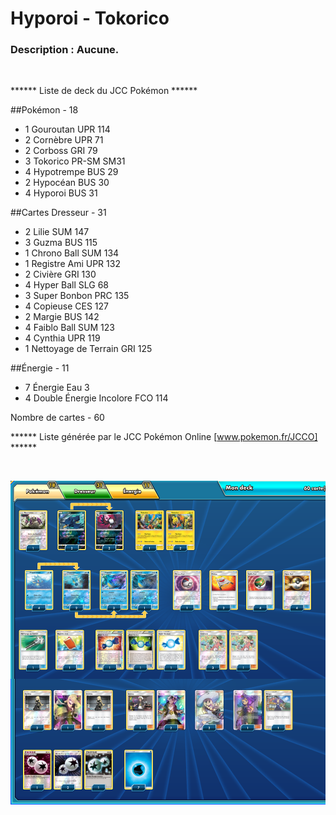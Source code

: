 # Hyporoi - Tokorico

### Description : Aucune.

<br>

****** Liste de deck du JCC Pokémon ******

##Pokémon - 18

* 1 Gouroutan UPR 114
* 2 Cornèbre UPR 71
* 2 Corboss GRI 79
* 3 Tokorico PR-SM SM31
* 4 Hypotrempe BUS 29
* 2 Hypocéan BUS 30
* 4 Hyporoi BUS 31

##Cartes Dresseur - 31

* 2 Lilie SUM 147
* 3 Guzma BUS 115
* 1 Chrono Ball SUM 134
* 1 Registre Ami UPR 132
* 2 Civière GRI 130
* 4 Hyper Ball SLG 68
* 3 Super Bonbon PRC 135
* 4 Copieuse CES 127
* 2 Margie BUS 142
* 4 Faiblo Ball SUM 123
* 4 Cynthia UPR 119
* 1 Nettoyage de Terrain GRI 125

##Énergie - 11

* 7 Énergie Eau  3
* 4 Double Énergie Incolore FCO 114

Nombre de cartes - 60

****** Liste générée par le JCC Pokémon Online [www.pokemon.fr/JCCO] ******

<br>

![alt text](img/STR-HyporoiTokorico.png)
